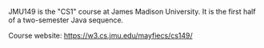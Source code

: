 JMU149 is the "CS1" course at James Madison University.
It is the first half of a two-semester Java sequence.

Course website: https://w3.cs.jmu.edu/mayfiecs/cs149/
